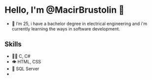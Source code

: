 # Hello, I'm  @MacirBrustolin 👋

- 👀 I’m 25, i have a bachelor degree in electrical engineering and i'm currently learning the ways in software development.
<!---
- 🌱 I’m currently learning ASP.NET Core from the book ASP.NET Core in Action.
- 📫 How to reach me: mj.brustolin@hotmail.com
--->

## Skills
- 👨‍💻 C, C#
- 👁️ HTML, CSS
- 💽 SQL Server
- <!---
- ⚙️ React, Svelte, Vue
--->

## Contact
- [@Macir Jose Brustolin Junior](https://www.linkedin.com/in/macir-jose-brustolin-junior-501a13189/) on Linkedin.
- mj.brustolin@hotmail.com.

## 🏆 GitHub Trophies

[![trophy](https://github-profile-trophy.vercel.app/?username=macirbrustolin&theme=onedark)](https://github.com/macirbrustolin/github-profile-trophy)

<!---
MacirBrustolin/MacirBrustolin is a ✨ special ✨ repository because its `README.md` (this file) appears on your GitHub profile.
You can click the Preview link to take a look at your changes.
--->
